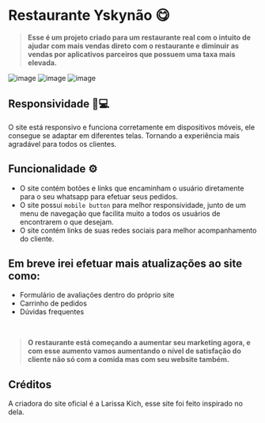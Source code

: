 # Restaurante Yskynão 😋

> **Esse é um projeto criado para um restaurante real com o intuito de ajudar com mais vendas direto com o restaurante e diminuir as vendas por aplicativos parceiros que possuem uma taxa mais elevada.**

![image](https://github.com/user-attachments/assets/c0f03914-d87d-4232-870b-725c2e06a423)
![image](https://github.com/user-attachments/assets/cc577bbb-afce-40ee-ac66-c55f9a2d20b4)
![image](https://github.com/user-attachments/assets/3f49f85d-1c66-4086-b34e-ae6f42af190e)
<br>

## Responsividade 📱💻
O site está responsivo e funciona corretamente em dispositivos móveis, ele consegue se adaptar em diferentes telas.
Tornando a experiência mais agradável para todos os clientes.

## Funcionalidade ⚙️
- O site contém botões e links que encaminham o usuário diretamente para o seu whatsapp para efetuar seus pedidos.
- O site possui `mobile button` para melhor responsividade, junto de um menu de navegação que facilita muito a todos os usuários de encontrarem o que desejam.
- O site contém links de suas redes sociais para melhor acompanhamento do cliente.

## Em breve irei efetuar mais atualizações ao site como:
- Formulário de avaliações dentro do próprio site
- Carrinho de pedidos
- Dúvidas frequentes
<br>

> **O restaurante está começando a aumentar seu marketing agora, e com esse aumento vamos aumentando o nível de satisfação do cliente não só com a comida mas com seu website também.**


## Créditos
A criadora do site oficial é a Larissa Kich, esse site foi feito inspirado no dela.
